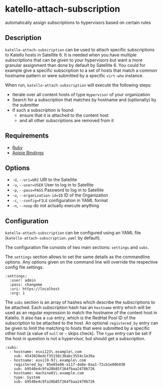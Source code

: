 # katello-attach-subscription

automatically assign subscriptions to hypervisors based on certain rules

## Description

`katello-attach-subscription` can be used to attach specific subscriptions to Katello hosts in Satellite 6. It is needed when you have multiple subscriptions that can be given to your hypervisors but want a more granular assignment than done by default by Satellite 6. You could for example give a specific subscription to a set of hosts that match a common hostname pattern or were submitted by a specific `virt-who` instance.

When run, `katello-attach-subscription` will execute the following steps:

* Iterate over all content hosts of type `Hypervisor` of your organization
* Search for a subscription that matches by hostname and (optionally) by the submitter
* If such a subscription is found:
    * ensure that it is attached to the content host
    * and all other subscriptions are removed from it

## Requirements

* [Ruby](https://www.ruby-lang.org/)
* [Apipie Bindings](https://github.com/Apipie/apipie-bindings)


## Options

* `-U`, `--uri=URI` URI to the Satellite
* `-u`, `--user=USER` User to log in to Satellite
* `-p`, `--pass=PASS` Password to log in to Satellite
* `-o`, `--organization-id=ID` ID of the Organization
* `-c`, `--config=FILE` configuration in YAML format
* `-n`, `--noop` do not actually execute anything

## Configuration

`katello-attach-subscription` can be configured using an YAML file (`katello-attach-subscription.yaml` by default).

The configuration file consists of two main sections: `settings` and `subs`.

The `settings` section allows to set the same details as the commandline options. Any options given on the command line will override the respective config file settings.

    :settings:
      :user: admin
      :pass: changeme
      :uri: https://localhost
      :org: 1

The `subs` section is an array of hashes which describe the subscriptions to be attached.
Each subscription hash has an `hostname` entry which will be used as an regular expression to match the hostname of the content host in Katello. It also has a `sub` entry, which is the RedHat Pool ID of the subscription to be attached to the host. An optional `registered_by` entry can be given to limit the matching to hosts that were submitted by a specific other host (a value of `null` or `~` skips check). The `type` entry can be set if the host in question is not a hypervisor, but should get a subscription.

    :subs:
      - hostname: esxi123\.example\.com
        sub: 4543828edcf35158c30abc3554c1e36a
      - hostname: esxi[0-9]\.example\.com
        registered_by: 85e65e06-a117-4e8e-8aa1-72cb1e00b930
        sub: b9548e4c9fa20b85f264fbaa2470b726
      - hostname: machine01\.example.com
        type: System
        sub: b9548e4c9fa20b85f264fbaa2470b726

